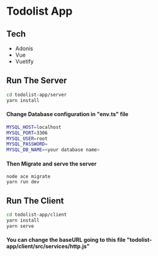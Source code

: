 # Todolist App

## Tech
- Adonis
- Vue
- Vuetify

## Run The Server
```sh
cd todolist-app/server
yarn install
```
#### Change Database configuration in "env.ts" file  

```sh
MYSQL_HOST=localhost
MYSQL_PORT=3306
MYSQL_USER=root
MYSQL_PASSWORD=
MYSQL_DB_NAME=<your database name>
```
#### Then Migrate and serve the server
 
```
node ace migrate
yarn run dev
```

## Run The Client
```sh
cd todolist-app/client
yarn install
yarn serve
```
#### You can change the baseURL going to this file "todolist-app/client/src/services/http.js"
